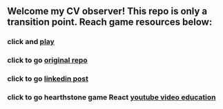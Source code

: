## Welcome my CV observer! This repo is only a transition point. Reach game resources below:

### click and [play](https://hearthstone-clone-game.vercel.app/)

### click to go [original repo](https://github.com/EnginKARATAS/hearthstone-clone-game)

### click to go [linkedin post](https://www.linkedin.com/feed/update/urn:li:activity:7262299165567696896/)

### click to go hearthstone game React [youtube video education](https://www.youtube.com/watch?v=12qs_s56sd4&list=PL2-v8trxz86ABAiUjyR3rjL8f1ZnLyflb) 
